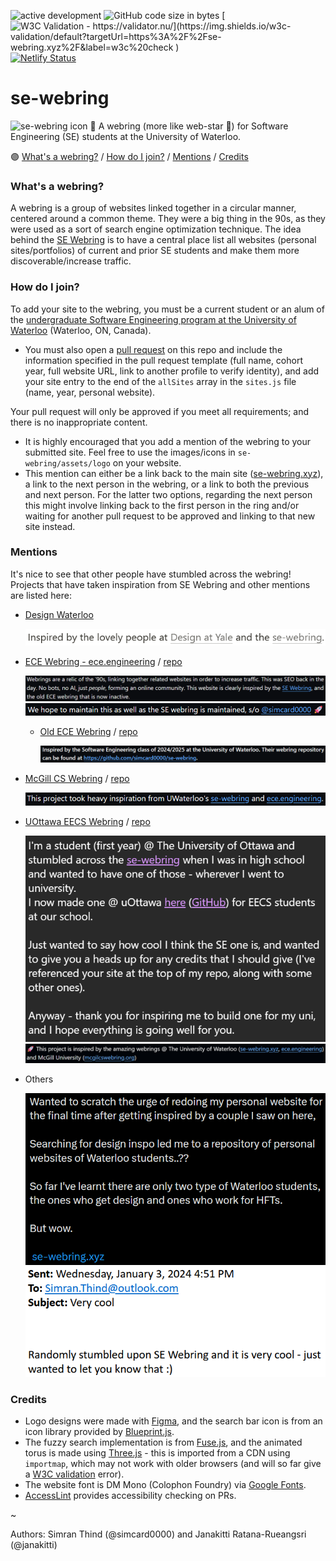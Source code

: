 ![active development](https://img.shields.io/badge/active%20dev-yes-brightgreen.svg)
![GitHub code size in bytes](https://img.shields.io/github/languages/code-size/simcard0000/se-webring.svg)
[![W3C Validation - https://validator.nu/](https://img.shields.io/w3c-validation/default?targetUrl=https%3A%2F%2Fse-webring.xyz%2F&label=w3c%20check
)](https://validator.nu/?doc=https%3A%2F%2Fse-webring.xyz%2F)
[![Netlify Status](https://api.netlify.com/api/v1/badges/4b02e235-809d-4b58-a8b6-e1facb3562a8/deploy-status)](https://app.netlify.com/sites/eager-mccarthy-ee07e5/deploys)
# se-webring
<img alt="se-webring icon" src="https://github.com/simcard0000/se-webring/blob/main/assets/logo/logo_bg_b.png" width="100" height="100">
💜 A webring (more like web-star 🤣) for Software Engineering (SE) students at the University of Waterloo.

🟣 [What's a webring?](#whats-a-webring) / [How do I join?](#how-do-i-join) / [Mentions](#mentions) / [Credits](#credits)

### What's a webring?
A webring is a group of websites linked together in a circular manner, centered around a common theme. They were a big thing in the 90s, as they were used as a sort of search engine optimization technique. The idea behind the [SE Webring](https://se-webring.xyz/) is to have a central place list all websites (personal sites/portfolios) of current and prior SE students and make them more discoverable/increase traffic.

### How do I join?
To add your site to the webring, you must be a current student or an alum of the [undergraduate Software Engineering program at the University of Waterloo](https://uwaterloo.ca/future-students/programs/software-engineering) (Waterloo, ON, Canada). 
* You must also open a [pull request](https://github.com/simcard0000/se-webring/pulls) on this repo and include the information specified in the pull request template (full name, cohort year, full website URL, link to another profile to verify identity), and add your site entry to the end of the `allSites` array in the `sites.js` file (name, year, personal website).

Your pull request will only be approved if you meet all requirements; and there is no inappropriate content. 
* It is highly encouraged that you add a mention of the webring to your submitted site. Feel free to use the images/icons in `se-webring/assets/logo` on your website. 
* This mention can either be a link back to the main site ([se-webring.xyz](https://se-webring.xyz/)), a link to the next person in the webring, or a link to both the previous and next person. For the latter two options, regarding the next person this might involve linking back to the first person in the ring and/or waiting for another pull request to be approved and linking to that new site instead.

### Mentions
It's nice to see that other people have stumbled across the webring! Projects that have taken inspiration from SE Webring and other mentions are listed here:
- [Design Waterloo](https://designwaterloo.notion.site/Design-Waterloo-ed321f1df1974e5cb8084949c1d5cd5e)

  ![Design Waterloo Shoutout](./assets/mentions/design-waterloo.png)
- [ECE Webring - ece.engineering](https://ece.engineering/) / [repo](https://github.com/roozbehali/ece_webring)

  ![ECE Webring Shoutout #1](./assets/mentions/ece-webring-1.png) ![ECE Webring Shoutout #2](./assets/mentions/ece-webring-2.png)
    - [Old ECE Webring](https://uw-ece.github.io/webring/) / [repo](https://github.com/uw-ece/webring)

      ![ECE Webring Shoutout #3](./assets/mentions/ece-webring-3.png)
- [McGill CS Webring](https://mcgillcswebring.org/) / [repo](https://github.com/leofalvo/mcgillcswebring.org)

  ![McGill Webring Shoutout](./assets/mentions/mcgill-webring.png)
- [UOttawa EECS Webring](https://farooqqureshi.com/eecs-webring/) / [repo](https://github.com/farooqqureshii/eecs-webring)

  ![UOttawa Webring Shoutout #1](./assets/mentions/ottawa-webring-1.png) ![UOttawa Webring Shoutout #2](./assets/mentions/ottawa-webring-2.png)
- Others

  ![Tweet #1](./assets/mentions/tweet-1.png) ![Email #1](./assets/mentions/email-1.png)

### Credits 
* Logo designs were made with [Figma](https://www.figma.com), and the search bar icon is from an icon library provided by [Blueprint.js](https://blueprintjs.com/docs/#icons). 
* The fuzzy search implementation is from [Fuse.js](https://fusejs.io/), and the animated torus is made using [Three.js](https://threejs.org/) - this is imported from a CDN using `importmap`, which may not work with older browsers (and will so far give a [W3C validation](https://validator.w3.org/about.html) error).
* The website font is DM Mono (Colophon Foundry) via [Google Fonts](https://fonts.google.com/specimen/DM+Mono). 
* [AccessLint](https://accesslint.com) provides accessibility checking on PRs.

~

Authors: Simran Thind (@simcard0000) and Janakitti Ratana-Rueangsri (@janakitti)
